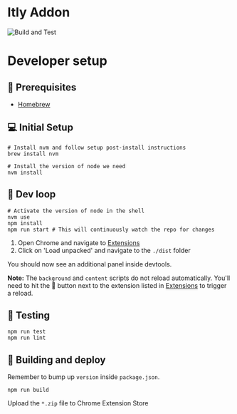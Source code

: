 # Itly Addon

![Build and Test](https://github.com/johnjiang/itly-addon/actions/workflows/nodejs.yml/badge.svg)

# Developer setup

## 🍺 Prerequisites

-   [Homebrew](https://brew.sh/)

## 💻 Initial Setup

```
# Install nvm and follow setup post-install instructions
brew install nvm

# Install the version of node we need
nvm install
```

## 🎢 Dev loop

```
# Activate the version of node in the shell
nvm use
npm install
npm run start # This will continuously watch the repo for changes
```

1. Open Chrome and navigate to [Extensions](chrome://extensions/)
2. Click on 'Load unpacked' and navigate to the `./dist` folder

You should now see an additional panel inside devtools.

**Note:** The `background` and `content` scripts do not reload automatically. You'll need to hit the 🔄 button next to
the extension listed in [Extensions](chrome://extensions/) to trigger a reload.

## 🧪 Testing

```
npm run test
npm run lint
```

## 🚀 Building and deploy

Remember to bump up `version` inside `package.json`.

```
npm run build
```

Upload the `*.zip` file to Chrome Extension Store

